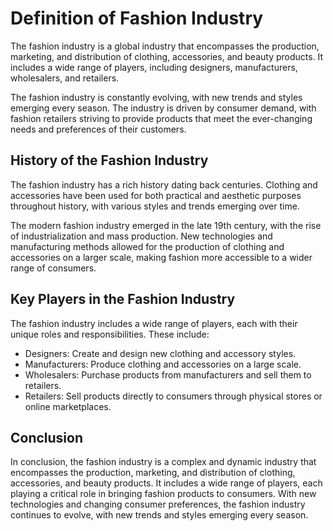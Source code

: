 Definition of Fashion Industry
=====================================================================

The fashion industry is a global industry that encompasses the production, marketing, and distribution of clothing, accessories, and beauty products. It includes a wide range of players, including designers, manufacturers, wholesalers, and retailers.

The fashion industry is constantly evolving, with new trends and styles emerging every season. The industry is driven by consumer demand, with fashion retailers striving to provide products that meet the ever-changing needs and preferences of their customers.

History of the Fashion Industry
-------------------------------

The fashion industry has a rich history dating back centuries. Clothing and accessories have been used for both practical and aesthetic purposes throughout history, with various styles and trends emerging over time.

The modern fashion industry emerged in the late 19th century, with the rise of industrialization and mass production. New technologies and manufacturing methods allowed for the production of clothing and accessories on a larger scale, making fashion more accessible to a wider range of consumers.

Key Players in the Fashion Industry
-----------------------------------

The fashion industry includes a wide range of players, each with their unique roles and responsibilities. These include:

* Designers: Create and design new clothing and accessory styles.
* Manufacturers: Produce clothing and accessories on a large scale.
* Wholesalers: Purchase products from manufacturers and sell them to retailers.
* Retailers: Sell products directly to consumers through physical stores or online marketplaces.

Conclusion
----------

In conclusion, the fashion industry is a complex and dynamic industry that encompasses the production, marketing, and distribution of clothing, accessories, and beauty products. It includes a wide range of players, each playing a critical role in bringing fashion products to consumers. With new technologies and changing consumer preferences, the fashion industry continues to evolve, with new trends and styles emerging every season.
